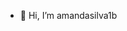 - 👋 Hi, I’m amandasilva1b

<!---
amandasilva1b/amandasilva1b is a ✨ special ✨ repository because its `README.md` (this file) appears on your GitHub profile.
You can click the Preview link to take a look at your changes.
--->
